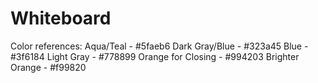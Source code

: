 # Whiteboard

Color references:
Aqua/Teal - #5faeb6
Dark Gray/Blue - #323a45
Blue - #3f6184
Light Gray - #778899
Orange for Closing - #994203
Brighter Orange - #f99820
